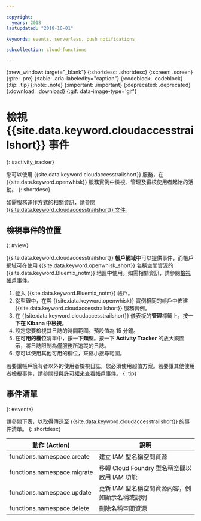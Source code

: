 ```yaml
---

copyright:
  years: 2018
lastupdated: "2018-10-01"

keywords: events, serverless, push notifications

subcollection: cloud-functions

---
```


{:new_window: target="_blank"}
{:shortdesc: .shortdesc}
{:screen: .screen}
{:pre: .pre}
{:table: .aria-labeledby="caption"}
{:codeblock: .codeblock}
{:tip: .tip}
{:note: .note}
{:important: .important}
{:deprecated: .deprecated}
{:download: .download}
{:gif: data-image-type='gif'}


# 檢視 {{site.data.keyword.cloudaccesstrailshort}} 事件
{: #activity_tracker}

您可以使用 {{site.data.keyword.cloudaccesstrailshort}} 服務，在 {{site.data.keyword.openwhisk}} 服務實例中檢視、管理及審核使用者起始的活動。
{: shortdesc}


如需服務運作方式的相關資訊，請參閱 [{{site.data.keyword.cloudaccesstrailshort}} 文件](/docs/services/cloud-activity-tracker?topic=cloud-activity-tracker-getting-started)。


## 檢視事件的位置
{: #view}

{{site.data.keyword.cloudaccesstrailshort}} **帳戶網域**中可以提供事件，而帳戶網域可在使用 {{site.data.keyword.openwhisk_short}} 名稱空間資源的 {{site.data.keyword.Bluemix_notm}} 地區中使用。如需相關資訊，請參閱[檢視帳戶事件](/docs/services/cloud-activity-tracker/how-to/manage-events-ui?topic=cloud-activity-tracker-view_acc_events)。

1. 登入 {{site.data.keyword.Bluemix_notm}} 帳戶。
2. 從型錄中，在與 {{site.data.keyword.openwhisk}} 實例相同的帳戶中佈建 {{site.data.keyword.cloudaccesstrailshort}} 服務實例。
3. 在 {{site.data.keyword.cloudaccesstrailshort}} 儀表板的**管理**標籤上，按一下**在 Kibana 中檢視**。
4. 設定您要檢視其日誌的時間範圍。預設值為 15 分鐘。
5. 在**可用的欄位**清單中，按一下**類型**。按一下 **Activity Tracker** 的放大鏡圖示，將日誌限制為僅服務所追蹤的日誌。
6. 您可以使用其他可用的欄位，來縮小搜尋範圍。

若要讓帳戶擁有者以外的使用者檢視日誌，您必須使用超值方案。若要讓其他使用者檢視事件，請參閱[授與許可權來查看帳戶事件](/docs/services/cloud-activity-tracker/how-to?topic=cloud-activity-tracker-grant_permissions#grant_permissions)。
{: tip}


## 事件清單
{: #events}

請參閱下表，以取得傳送至 {{site.data.keyword.cloudaccesstrailshort}} 的事件清單。
{: shortdesc}

<table>
  <thead>
    <tr>
      <th>動作 (Action)</th>
      <th>說明</th>
    </tr>
  </thead>
  <tbody>
    <tr>
      <td>functions.namespace.create</td>
      <td>建立 IAM 型名稱空間資源</td>
    </tr>
    <tr>
      <td>functions.namespace.migrate</td>
      <td>移轉 Cloud Foundry 型名稱空間以啟用 IAM 功能</td>
    </tr>
    <tr>
      <td>functions.namespace.update</td>
      <td>更新 IAM 型名稱空間資源內容，例如顯示名稱或說明</td>
    </tr>
    <tr>
      <td>functions.namespace.delete</td>
      <td>刪除名稱空間資源</td>
    </tr>
  </tbody>
</table>
